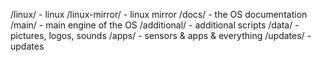 /linux/ - linux
/linux-mirror/ - linux mirror
/docs/ - the OS documentation
/main/ - main engine of the OS
/additional/ - additional scripts
/data/ - pictures, logos, sounds
/apps/ - sensors & apps & everything
/updates/ - updates
